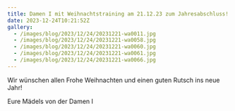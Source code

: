 ```yaml
---
title: Damen I mit Weihnachtstraining am 21.12.23 zum Jahresabschluss!
date: 2023-12-24T10:21:52Z
gallery:
  - /images/blog/2023/12/24/20231221-wa0011.jpg
  - /images/blog/2023/12/24/20231221-wa0058.jpg
  - /images/blog/2023/12/24/20231221-wa0060.jpg
  - /images/blog/2023/12/24/20231221-wa0061.jpg
  - /images/blog/2023/12/24/20231221-wa0066.jpg
---
```


Wir wünschen allen Frohe Weihnachten und einen guten Rutsch ins neue
Jahr!

Eure Mädels von der Damen I
